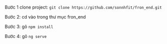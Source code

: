 Bước 1 clone project:
```git clone https://github.com/sonnhfit/fron_end.git```

Bước 2: cd vào trong thư mục fron_end 

Bước 3: gõ ```npm install``` 

Bước 4: gõ ```ng serve ```
